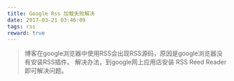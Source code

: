 ```yaml
---
title: Google Rss 加载失败解决
date: 2017-03-21 03:46:09
tags: rss
reward: true
---
```


> 博客在google浏览器中使用RSS会出现RSS源码，原因是google浏览器没有安装RSS插件。
> 解决办法，到google网上应用店安装 RSS Reed Reader 即可解决问题。
